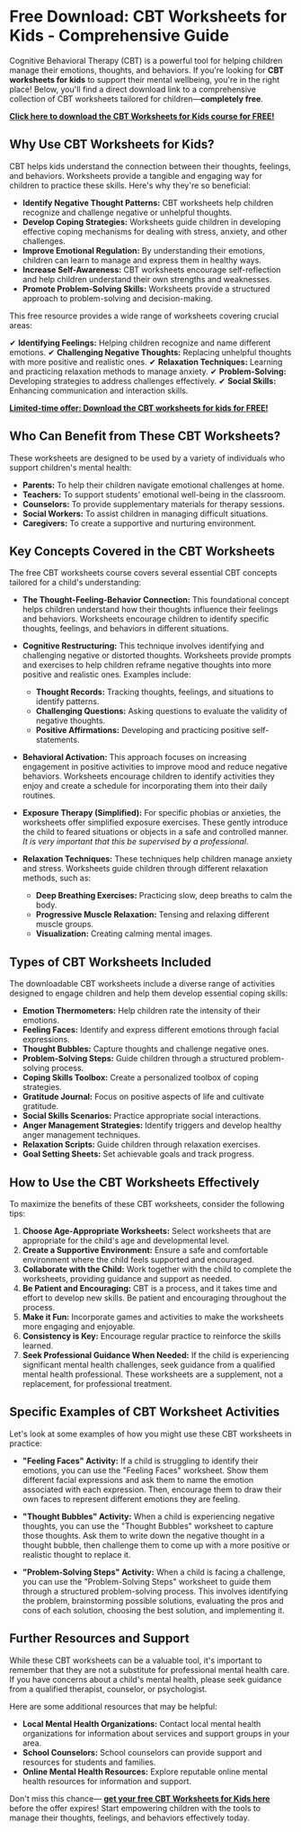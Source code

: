 # Free Download: CBT Worksheets for Kids - Comprehensive Guide

Cognitive Behavioral Therapy (CBT) is a powerful tool for helping children manage their emotions, thoughts, and behaviors. If you're looking for **CBT worksheets for kids** to support their mental wellbeing, you're in the right place! Below, you'll find a direct download link to a comprehensive collection of CBT worksheets tailored for children—**completely free**.

[**Click here to download the CBT Worksheets for Kids course for FREE!**](https://udemywork.com/cbt-worksheets-for-kids)

## Why Use CBT Worksheets for Kids?

CBT helps kids understand the connection between their thoughts, feelings, and behaviors. Worksheets provide a tangible and engaging way for children to practice these skills. Here's why they're so beneficial:

*   **Identify Negative Thought Patterns:** CBT worksheets help children recognize and challenge negative or unhelpful thoughts.
*   **Develop Coping Strategies:** Worksheets guide children in developing effective coping mechanisms for dealing with stress, anxiety, and other challenges.
*   **Improve Emotional Regulation:** By understanding their emotions, children can learn to manage and express them in healthy ways.
*   **Increase Self-Awareness:** CBT worksheets encourage self-reflection and help children understand their own strengths and weaknesses.
*   **Promote Problem-Solving Skills:** Worksheets provide a structured approach to problem-solving and decision-making.

This free resource provides a wide range of worksheets covering crucial areas:

✔ **Identifying Feelings:** Helping children recognize and name different emotions.
✔ **Challenging Negative Thoughts:** Replacing unhelpful thoughts with more positive and realistic ones.
✔ **Relaxation Techniques:** Learning and practicing relaxation methods to manage anxiety.
✔ **Problem-Solving:** Developing strategies to address challenges effectively.
✔ **Social Skills:** Enhancing communication and interaction skills.

[**Limited-time offer: Download the CBT worksheets for kids for FREE!**](https://udemywork.com/cbt-worksheets-for-kids)

## Who Can Benefit from These CBT Worksheets?

These worksheets are designed to be used by a variety of individuals who support children's mental health:

*   **Parents:** To help their children navigate emotional challenges at home.
*   **Teachers:** To support students' emotional well-being in the classroom.
*   **Counselors:** To provide supplementary materials for therapy sessions.
*   **Social Workers:** To assist children in managing difficult situations.
*   **Caregivers:** To create a supportive and nurturing environment.

## Key Concepts Covered in the CBT Worksheets

The free CBT worksheets course covers several essential CBT concepts tailored for a child's understanding:

*   **The Thought-Feeling-Behavior Connection:** This foundational concept helps children understand how their thoughts influence their feelings and behaviors. Worksheets encourage children to identify specific thoughts, feelings, and behaviors in different situations.

*   **Cognitive Restructuring:** This technique involves identifying and challenging negative or distorted thoughts. Worksheets provide prompts and exercises to help children reframe negative thoughts into more positive and realistic ones. Examples include:
    *   **Thought Records:** Tracking thoughts, feelings, and situations to identify patterns.
    *   **Challenging Questions:** Asking questions to evaluate the validity of negative thoughts.
    *   **Positive Affirmations:** Developing and practicing positive self-statements.

*   **Behavioral Activation:** This approach focuses on increasing engagement in positive activities to improve mood and reduce negative behaviors. Worksheets encourage children to identify activities they enjoy and create a schedule for incorporating them into their daily routines.

*   **Exposure Therapy (Simplified):** For specific phobias or anxieties, the worksheets offer simplified exposure exercises. These gently introduce the child to feared situations or objects in a safe and controlled manner. *It is very important that this be supervised by a professional*.

*   **Relaxation Techniques:** These techniques help children manage anxiety and stress. Worksheets guide children through different relaxation methods, such as:
    *   **Deep Breathing Exercises:** Practicing slow, deep breaths to calm the body.
    *   **Progressive Muscle Relaxation:** Tensing and relaxing different muscle groups.
    *   **Visualization:** Creating calming mental images.

## Types of CBT Worksheets Included

The downloadable CBT worksheets include a diverse range of activities designed to engage children and help them develop essential coping skills:

*   **Emotion Thermometers:** Help children rate the intensity of their emotions.
*   **Feeling Faces:** Identify and express different emotions through facial expressions.
*   **Thought Bubbles:** Capture thoughts and challenge negative ones.
*   **Problem-Solving Steps:** Guide children through a structured problem-solving process.
*   **Coping Skills Toolbox:** Create a personalized toolbox of coping strategies.
*   **Gratitude Journal:** Focus on positive aspects of life and cultivate gratitude.
*   **Social Skills Scenarios:** Practice appropriate social interactions.
*   **Anger Management Strategies:** Identify triggers and develop healthy anger management techniques.
*   **Relaxation Scripts:** Guide children through relaxation exercises.
*   **Goal Setting Sheets:** Set achievable goals and track progress.

## How to Use the CBT Worksheets Effectively

To maximize the benefits of these CBT worksheets, consider the following tips:

1.  **Choose Age-Appropriate Worksheets:** Select worksheets that are appropriate for the child's age and developmental level.
2.  **Create a Supportive Environment:** Ensure a safe and comfortable environment where the child feels supported and encouraged.
3.  **Collaborate with the Child:** Work together with the child to complete the worksheets, providing guidance and support as needed.
4.  **Be Patient and Encouraging:** CBT is a process, and it takes time and effort to develop new skills. Be patient and encouraging throughout the process.
5.  **Make it Fun:** Incorporate games and activities to make the worksheets more engaging and enjoyable.
6.  **Consistency is Key:** Encourage regular practice to reinforce the skills learned.
7.  **Seek Professional Guidance When Needed:** If the child is experiencing significant mental health challenges, seek guidance from a qualified mental health professional. These worksheets are a supplement, not a replacement, for professional treatment.

## Specific Examples of CBT Worksheet Activities

Let's look at some examples of how you might use these CBT worksheets in practice:

*   **"Feeling Faces" Activity:** If a child is struggling to identify their emotions, you can use the "Feeling Faces" worksheet. Show them different facial expressions and ask them to name the emotion associated with each expression. Then, encourage them to draw their own faces to represent different emotions they are feeling.

*   **"Thought Bubbles" Activity:** When a child is experiencing negative thoughts, you can use the "Thought Bubbles" worksheet to capture those thoughts. Ask them to write down the negative thought in a thought bubble, then challenge them to come up with a more positive or realistic thought to replace it.

*   **"Problem-Solving Steps" Activity:** When a child is facing a challenge, you can use the "Problem-Solving Steps" worksheet to guide them through a structured problem-solving process. This involves identifying the problem, brainstorming possible solutions, evaluating the pros and cons of each solution, choosing the best solution, and implementing it.

## Further Resources and Support

While these CBT worksheets can be a valuable tool, it's important to remember that they are not a substitute for professional mental health care. If you have concerns about a child's mental health, please seek guidance from a qualified therapist, counselor, or psychologist.

Here are some additional resources that may be helpful:

*   **Local Mental Health Organizations:** Contact local mental health organizations for information about services and support groups in your area.
*   **School Counselors:** School counselors can provide support and resources for students and families.
*   **Online Mental Health Resources:** Explore reputable online mental health resources for information and support.

Don't miss this chance— **[get your free CBT Worksheets for Kids here](https://udemywork.com/cbt-worksheets-for-kids)** before the offer expires! Start empowering children with the tools to manage their thoughts, feelings, and behaviors effectively today.
